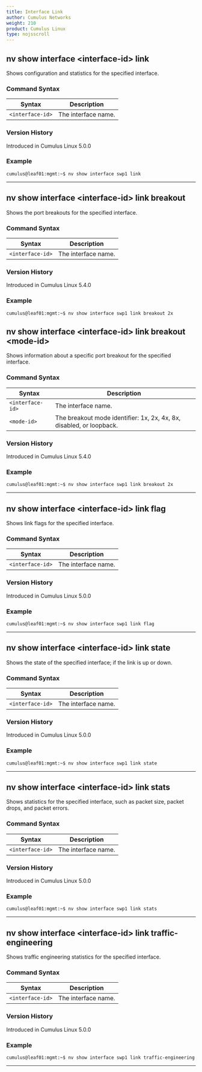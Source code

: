 ```yaml
---
title: Interface Link
author: Cumulus Networks
weight: 210
product: Cumulus Linux
type: nojsscroll
---
```

## nv show interface \<interface-id\> link

Shows configuration and statistics for the specified interface.

### Command Syntax

| Syntax |  Description   |
| --------- | -------------- |
| `<interface-id>`  | The interface name.|

### Version History

Introduced in Cumulus Linux 5.0.0

### Example

```
cumulus@leaf01:mgmt:~$ nv show interface swp1 link
```

- - -

## nv show interface \<interface-id\> link breakout

Shows the port breakouts for the specified interface.

### Command Syntax

| Syntax |  Description   |
| --------- | -------------- |
| `<interface-id>`    | The interface name.|

### Version History

Introduced in Cumulus Linux 5.4.0

### Example

```
cumulus@leaf01:mgmt:~$ nv show interface swp1 link breakout 2x
```

## nv show interface \<interface-id\> link breakout \<mode-id\>

Shows information about a specific port breakout for the specified interface.

### Command Syntax

| Syntax |  Description   |
| --------- | -------------- |
| `<interface-id>`    | The interface name.|
| `<mode-id>`    |  The breakout mode identifier: 1x, 2x, 4x, 8x, disabled, or loopback. |

### Version History

Introduced in Cumulus Linux 5.4.0

### Example

```
cumulus@leaf01:mgmt:~$ nv show interface swp1 link breakout 2x
```

- - -

## nv show interface \<interface-id\> link flag

Shows link flags for the specified interface.

### Command Syntax

| Syntax |  Description   |
| --------- | -------------- |
| `<interface-id>`    | The interface name.|

### Version History

Introduced in Cumulus Linux 5.0.0

### Example

```
cumulus@leaf01:mgmt:~$ nv show interface swp1 link flag
```

- - -

## nv show interface \<interface-id\> link state

Shows the state of the specified interface; if the link is up or down.

### Command Syntax

| Syntax |  Description   |
| --------- | -------------- |
| `<interface-id>`    | The interface name.|

### Version History

Introduced in Cumulus Linux 5.0.0

### Example

```
cumulus@leaf01:mgmt:~$ nv show interface swp1 link state
```

- - -

## nv show interface \<interface-id\> link stats

Shows statistics for the specified interface, such as packet size, packet drops, and packet errors.

### Command Syntax

| Syntax |  Description   |
| --------- | -------------- |
| `<interface-id>`    | The interface name.|

### Version History

Introduced in Cumulus Linux 5.0.0

### Example

```
cumulus@leaf01:mgmt:~$ nv show interface swp1 link stats
```

- - -

## nv show interface \<interface-id\> link traffic-engineering

Shows traffic engineering statistics for the specified interface.

### Command Syntax

| Syntax |  Description   |
| --------- | -------------- |
| `<interface-id>`    | The interface name.|

### Version History

Introduced in Cumulus Linux 5.0.0

### Example

```
cumulus@leaf01:mgmt:~$ nv show interface swp1 link traffic-engineering
```

- - -
